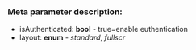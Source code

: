 ### Meta parameter description:
* isAuthenticated: **bool** - true=enable euthentication
* layout: **enum** - *standard*, *fullscr*